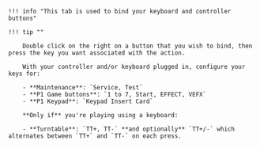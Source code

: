     !!! info "This tab is used to bind your keyboard and controller buttons"

    !!! tip ""

        Double click on the right on a button that you wish to bind, then press the key you want associated with the action.

        With your controller and/or keyboard plugged in, configure your keys for:  

        - **Maintenance**: `Service, Test`
        - **P1 Game buttons**: `1 to 7, Start, EFFECT, VEFX` 
        - **P1 Keypad**: `Keypad Insert Card` 

        **Only if** you're playing using a keyboard:

        - **Turntable**: `TT+, TT-` **and optionally** `TT+/-` which alternates between `TT+` and `TT-` on each press.